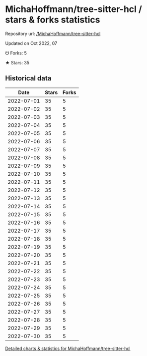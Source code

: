# MichaHoffmann/tree-sitter-hcl / stars & forks statistics

Repository url: [/MichaHoffmann/tree-sitter-hcl](https://github.com/MichaHoffmann/tree-sitter-hcl)

Updated on Oct 2022, 07

☋ Forks: 5

★ Stars: 35

## Historical data
| Date | Stars | Forks |
|------|-------|-------|
| 2022-07-01 | 35 | 5 | 
| 2022-07-02 | 35 | 5 | 
| 2022-07-03 | 35 | 5 | 
| 2022-07-04 | 35 | 5 | 
| 2022-07-05 | 35 | 5 | 
| 2022-07-06 | 35 | 5 | 
| 2022-07-07 | 35 | 5 | 
| 2022-07-08 | 35 | 5 | 
| 2022-07-09 | 35 | 5 | 
| 2022-07-10 | 35 | 5 | 
| 2022-07-11 | 35 | 5 | 
| 2022-07-12 | 35 | 5 | 
| 2022-07-13 | 35 | 5 | 
| 2022-07-14 | 35 | 5 | 
| 2022-07-15 | 35 | 5 | 
| 2022-07-16 | 35 | 5 | 
| 2022-07-17 | 35 | 5 | 
| 2022-07-18 | 35 | 5 | 
| 2022-07-19 | 35 | 5 | 
| 2022-07-20 | 35 | 5 | 
| 2022-07-21 | 35 | 5 | 
| 2022-07-22 | 35 | 5 | 
| 2022-07-23 | 35 | 5 | 
| 2022-07-24 | 35 | 5 | 
| 2022-07-25 | 35 | 5 | 
| 2022-07-26 | 35 | 5 | 
| 2022-07-27 | 35 | 5 | 
| 2022-07-28 | 35 | 5 | 
| 2022-07-29 | 35 | 5 | 
| 2022-07-30 | 35 | 5 | 


[Detailed charts & statistics for MichaHoffmann/tree-sitter-hcl](https://reviewgithub.com/rep/MichaHoffmann/tree-sitter-hcl)
